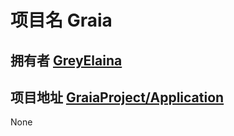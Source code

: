 # 项目名 Graia  
## 拥有者 [GreyElaina](https://github.com/GreyElain)  
## 项目地址 [GraiaProject/Application](https://github.com/GraiaProject/Application)  
None